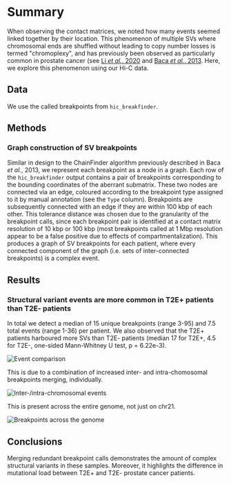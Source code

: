 # Summary

When observing the contact matrices, we noted how many events seemed linked together by their location.
This phenomenon of multiple SVs where chromosomal ends are shuffled without leading to copy number losses is termed "chromoplexy", and has previously been observed as particularly common in prostate cancer (see [Li _et al._, 2020](https://doi.org/10.1038/s41586-019-1913-9) and [Baca _et al._, 2013](https://doi.org/10.1016/j.cell.2013.03.021).
Here, we explore this phenomenon using our Hi-C data.

## Data

We use the called breakpoints from `hic_breakfinder`.

## Methods

### Graph construction of SV breakpoints

Similar in design to the ChainFinder algorithm previously described in Baca _et al._, 2013, we represent each breakpoint as a node in a graph.
Each row of the `hic_breakfinder` output contains a pair of breakpoints corresponding to the bounding coordinates of the aberrant submatrix.
These two nodes are connected via an edge, coloured according to the breakpoint type assigned to it by manual annotation (see the `Type` column).
Breakpoints are subsequently connected with an edge if they are within 100 kbp of each other.
This tolerance distance was chosen due to the granularity of the breakpoint calls, since each breakpoint pair is identified at a contact matrix resolution of 10 kbp or 100 kbp (most breakpoints called at 1 Mbp resolution appear to be a false positive due to effects of compartmentalization).
This produces a graph of SV breakpoints for each patient, where every connected component of the graph (i.e. sets of inter-connected breakpoints) is a complex event.

## Results

### Structural variant events are more common in T2E+ patients than T2E- patients

In total we detect a median of 15 unique breakpoints (range 3-95) and 7.5 total events (range 1-36) per patient.
We also observed that the T2E+ patients harboured more SVs than T2E- patients (median 17 for T2E+, 4.5 for T2E-, one-sided Mann-Whitney U test, p = 6.22e-3).

![Event comparison](Plots/breakpoint-stats/sv-events.total.T2E-comparison.png)

This is due to a combination of increased inter- and intra-chomosomal breakpoints merging, individually.

![Inter-/intra-chromosomal events](Plots/breakpoint-stats/breakpoint-pairs.inter-intra-chromosomal.T2E-comparison.png)

This is present across the entire genome, not just on chr21.

![Breakpoints across the genome](Plots/breakpoint-stats/breakpoint-counts.by-chrom.png)

## Conclusions

Merging redundant breakpoint calls demonstrates the amount of complex structural variants in these samples.
Moreover, it highlights the difference in mutational load between T2E+ and T2E- prostate cancer patients.
